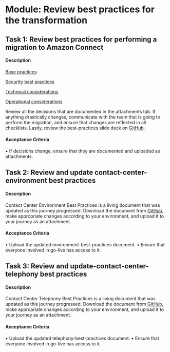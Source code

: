 
# Module: Review best practices for the transformation
## Task 1: Review best practices for performing a migration to Amazon Connect
#### Description
[Base practices](https://docs.aws.amazon.com/connect/latest/adminguide/best-practices.html) 

[Security best practices](https://docs.aws.amazon.com/connect/latest/adminguide/security-best-practices.html) 

[Technical considerations](https://docs.aws.amazon.com/prescriptive-guidance/latest/strategy-migration-connect/tech-considerations.html) 

[Operational considerations](https://docs.aws.amazon.com/prescriptive-guidance/latest/strategy-migration-connect/ops-considerations.html)  

Review all the decisions that are documented in the attachments tab. If anything drastically changes, communicate with the team that is going to perform the migration, and ensure that changes are reflected in all checklists. Lastly, review the best-practices slide deck on [GitHub](https://github.com/aws-samples/aws-migops-guidance/tree/main/AmazonConnect-Migration/v1.0/Amazon-Connect). 
#### Acceptance Criteria
• If decisions change, ensure that they are documented and uploaded as attachments.  
## Task 2: Review and update contact-center-environment best practices
#### Description
Contact Center Environment Best Practices is a living document that was updated as this journey progressed. Download the document from [GitHub](https://github.com/aws-samples/aws-migops-guidance/tree/main/AmazonConnect-Migration/v1.0/Amazon-Connect), make appropriate changes according to your environment, and upload it to your journey as an attachment. 


#### Acceptance Criteria
• Upload the updated environment-best-practices document.
• Ensure that everyone involved in go-live has access to it. 
## Task 3: Review and update-contact-center-telephony best practices
#### Description
Contact Center Telephony Best Practices is a living document that was updated as this journey progressed. Download the document from [GitHub](https://github.com/aws-samples/aws-migops-guidance/tree/main/AmazonConnect-Migration/v1.0/Amazon-Connect), make appropriate changes according to your environment, and upload it to your journey as an attachment.
#### Acceptance Criteria
• Upload the updated telephony-best-practices document.
• Ensure that everyone involved in go-live has access to it. 